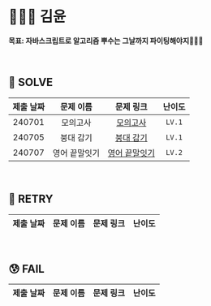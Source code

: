 # 👩🏻‍💻 김윤 
**목표: 자바스크립트로 알고리즘 뿌수는 그날까지 파이팅해야지🐻🐶🐯**

<br/>

## 🥰 SOLVE
|제출 날짜|문제 이름|문제 링크|난이도|
|:-------:|:--------:|:-------:|:----:|
|240701|모의고사|[모의고사](https://school.programmers.co.kr/learn/courses/30/lessons/42840)|```LV.1```|
|240705|붕대 감기|[붕대 감기](https://school.programmers.co.kr/learn/courses/30/lessons/250137)|```LV.1```|
|240707|영어 끝말잇기|[영어 끝말잇기](https://school.programmers.co.kr/learn/courses/30/lessons/12981)|```LV.2```|

<br/>

## 🧐 RETRY
|제출 날짜|문제 이름|문제 링크|난이도|
|:-------:|:--------:|:-------:|:----:|


<br/>

## 😰 FAIL
|제출 날짜|문제 이름|문제 링크|난이도|
|:-------:|:--------:|:-------:|:----:|

